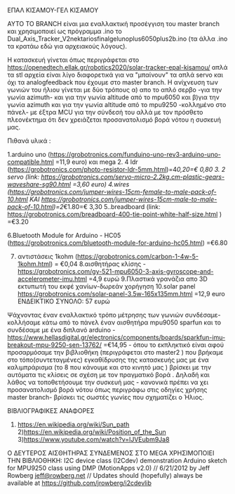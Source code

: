 ΕΠΑΛ ΚΙΣΑΜΟΥ-ΓΕΛ ΚΙΣΑΜΟΥ

ΑΥΤΟ ΤΟ BRANCH είναι μια εναλλακτική προσέγγιση του master branch και χρησιμοποιεί ως πρόγραμμα .ino το Dual_Axis_Tracker_V2nektariosfinalgelunoplus6050plus2b.ino (τα άλλα .ino τα κρατάω εδώ για αρχειακούς λόγους).

Η κατασκευή γίνεται όπως περιγράφεται στο https://openedtech.ellak.gr/robotics2020/solar-tracker-epal-kisamou/
απλά τα stl αρχεία είναι λίγο διαφορετικά για να "μπαίνουν" τα απλά servo και όχι τα analogfeedback που έχουμε στο master branch.
Η ανίχνευση των γωνιών του ήλιου γίνεται με δύο τρόπους α) απο το απλό σερβο -για την γωνία azimuth- και για την γωνία altitude από το mpu6050 και β)για την γωνία azimuth και για την γωνία altitude από το mpu9250 -κολλημένο στο πάνελ- με έξτρα MCU για την σύνδεσή του αλλά με τον πρόσθετο πλεονέκτημα ότι δεν χρειάζεται προσανατολισμό βορά νότου η συσκευή μας.

Πιθανά υλικά :

1.arduino uno (https://grobotronics.com/funduino-uno-rev3-arduino-uno-compatible.html =11,9 euro) και mega
2.   4 ldr  (https://grobotronics.com/photo-resistor-ldr-5mm.html)=4*0,20=€ 0,80 
3.  2 servo (link:  https://grobotronics.com/servo-micro-2.2kg.cm-plastic-gears-waveshare-sg90.html =3,60 euro)
4.wires  (https://grobotronics.com/jumper-wires-15cm-female-to-male-pack-of-10.html ΚΑΙ https://grobotronics.com/jumper-wires-15cm-male-to-male-pack-of-10.html)=2*€1.80=€ 3,30
5..breadboard (link: https://grobotronics.com/breadboard-400-tie-point-white-half-size.html ) =€3.20

6.Bluetooth Module for Arduino - HC05 (https://grobotronics.com/bluetooth-module-for-arduino-hc05.html) =€6.80

7. αντιστάσεις 1kohm (https://grobotronics.com/carbon-1-4w-5-1kohm.html) = €0,04
8.αισθητήρας κλίσης -https://grobotronics.com/gy-521-mpu6050-3-axis-gyroscope-and-accelerometer-imu.html =4,9 ευρώ
9.Πλαστικά γρανάζια απο 3D εκτυπωτή του εκφέ χανίων-δωρεάν χορήγηση
10.solar panel https://grobotronics.com/solar-panel-3.5w-165x135mm.html =12,9 euro
ΕΝΔΕΙΚΤΙΚΟ  ΣΥΝΟΛΟ: 57 ευρώ

Ψάχνοντας έναν εναλλακτικό τρόπο μέτρησης των γωνιών συνδέσαμε-κολλήσαμε κάτω από το πάνελ έναν αισθητήρα mpu9050 sparfun και το συνδέσαμε με ένα διπλανό arduino -https://www.hellasdigital.gr/electronics/components/boards/sparkfun-imu-breakout-mpu-9250-sen-13762/ =€14,95 - όπου το εκπληκτικό είναι αφού προσαρμόσαμε την βιβλιοθήκη (περιγράφεται στο master2 ) που βρήκαμε στο τόπο(συντεταγμένες) εγκαθίδρυσης της κατασκευής μας με ένα καλιμπράρισμα (το 8 που κάνουμε και στο κινητό μας ) βρίσκει με την αυτόματα τις κλίσεις σε σχέση με τον πραγματικό βορά . Δηλαδή και λάθος να τοποθετήσουμε την συσκευή μας - κανονικά  πρέπει να χει προσανατολισμό βορά νότου όπως περιγράφω στις οδηγίες χρήσης master branch- βρίσκει τις σωστές γωνίες που σχηματίζει ο Ήλιος.

ΒΙΒΛΙΟΓΡΑΦΙΚΕΣ ΑΝΑΦΟΡΕΣ
1) https://en.wikipedia.org/wiki/Sun_path
2)https://en.wikipedia.org/wiki/Position_of_the_Sun
3)https://www.youtube.com/watch?v=lJVEubm9Ja8


Ο ΔΕΥΤΕΡΟΣ ΑΙΣΘΗΤΗΡΑΣ ΣΥΝΔΕΜΕΝΟΣ ΣΤΟ MEGA ΧΡΗΣΙΜΟΠΟΙΕΙ ΤΗΝ ΒΙΒΛΙΟΘΗΚΗ:
I2C device class (I2Cdev) demonstration Arduino sketch for MPU9250 class using DMP (MotionApps v2.0)
// 6/21/2012 by Jeff Rowberg <jeff@rowberg.net>
// Updates should (hopefully) always be available at https://github.com/jrowberg/i2cdevlib




